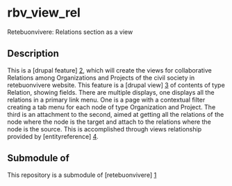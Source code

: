 rbv_view_rel
============
Retebuonvivere: Relations section as a view

Description
-----------
This is a [drupal feature] [2], which will create the views for collaborative Relations among Organizations and Projects of the civil society in retebuonvivere website.
This feature is a [drupal view] [3] of contents of type Relation, showing fields. There are multiple displays, one displays all the relations in a primary link menu. One is a page with a contextual filter creating a tab menu for each node of type Organization and Project. The third is an attachment to the second, aimed at getting all the relations of the node where the node is the target and attach to the relations where the node is the source. This is accomplished through views relationship provided by [entityreference] [4].


Submodule of
------------
This repository is a submodule of [retebuonvivere] [1]

[1]: https://github.com/fonzy85vr/retebuonvivere
[2]: https://drupal.org/project/features
[3]: https://drupal.org/project/views
[4]: https://drupal.org/project/enityreference
